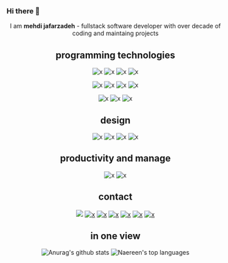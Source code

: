 ### Hi there 👋
<div align=center>
I am <b>mehdi jafarzadeh</b> - fullstack software developer with over decade of coding and maintaing projects

<h2>
programming technologies
</h2>
<!--  
![x](https://img.shields.io/badge/JavaScript-323330?style=for-the-badge&logo=javascript&logoColor=F7DF1E)
-->

![x](https://img.shields.io/badge/HTML5-E34F26?style=for-the-badge&logo=html5&logoColor=white)
![x](https://img.shields.io/badge/CSS3-1572B6?style=for-the-badge&logo=css3&logoColor=white)
![x](https://img.shields.io/badge/Sass-CC6699?style=for-the-badge&logo=sass&logoColor=white)
![x](https://img.shields.io/badge/Bootstrap-563D7C?style=for-the-badge&logo=bootstrap&logoColor=white)

![x](https://img.shields.io/badge/JavaScript-F7DF1E?style=for-the-badge&logo=javascript&logoColor=black)
![x](https://img.shields.io/badge/React-20232A?style=for-the-badge&logo=react&logoColor=61DAFB)
![x](https://img.shields.io/badge/React_Router-CA4245?style=for-the-badge&logo=react-router&logoColor=white)
![x](https://img.shields.io/badge/Redux-593D88?style=for-the-badge&logo=redux&logoColor=white)

![x](https://img.shields.io/badge/Node.js-43853D?style=for-the-badge&logo=node.js&logoColor=white)
![x](https://img.shields.io/badge/MongoDB-4EA94B?style=for-the-badge&logo=mongodb&logoColor=white)
![x](https://img.shields.io/badge/Wordpress-21759B?style=for-the-badge&logo=wordpress&logoColor=white)

<!-- ![x](https://img.shields.io/badge/Express.js-404D59?style=for-the-badge)
![x](https://img.shields.io/badge/React_Native-20232A?style=for-the-badge&logo=react&logoColor=61DAFB)
-->

<!-- <h2> -->
<h2>design</h2>

![x](https://img.shields.io/badge/Adobe%20XD-470137?style=for-the-badge&logo=Adobe%20XD&logoColor=#FF61F6)
![x](https://img.shields.io/badge/Adobe%20Photoshop-31A8FF?style=for-the-badge&logo=Adobe%20Photoshop&logoColor=black)
![x](https://img.shields.io/badge/Figma-F24E1E?style=for-the-badge&logo=figma&logoColor=white)
![x](https://img.shields.io/badge/Miro-050038?style=for-the-badge&logo=Miro&logoColor=white)
<!--
![x](https://img.shields.io/badge/Adobe%20Premiere%20Pro-9999FF?style=for-the-badge&logo=Adobe%20Premiere%20Pro&logoColor=white)
-->


## productivity and manage

![x](https://img.shields.io/badge/Notion-000000?style=for-the-badge&logo=notion&logoColor=white)
![x](https://img.shields.io/badge/Todoist-E44332?style=for-the-badge&logo=todoist&logoColor=white)
<h2>
contact
</h2>



[![](https://img.shields.io/badge/Instagram-E4405F?style=for-the-badge&logo=instagram&logoColor=white)](https://instagram.com/webco.programming)
[![x](https://img.shields.io/badge/YouTube-FF0000?style=for-the-badge&logo=youtube&logoColor=white)]()
[![x](https://img.shields.io/badge/LinkedIn-0077B5?style=for-the-badge&logo=linkedin&logoColor=white)]()
[![x](https://img.shields.io/badge/Gmail-D14836?style=for-the-badge&logo=gmail&logoColor=white)]()
[![x](https://img.shields.io/badge/website-000000?style=for-the-badge&logo=About.me&logoColor=white)](https://webco.iran.liara.run)
[![x](https://img.shields.io/badge/WhatsApp-25D366?style=for-the-badge&logo=whatsapp&logoColor=white)]()
[![x](https://img.shields.io/badge/Discord-7289DA?style=for-the-badge&logo=discord&logoColor=white)]()

<!-- 
[![x](https://img.shields.io/website-up-down-green-red/http/monip.org.svg)]()
-->


<!--
<h2>
apps
</h2>

![x](https://aleen42.github.io/badges/src/stackoverflow.svg)
![Visual Studio Code](https://img.shields.io/badge/--007ACC?logo=visual%20studio%20code&logoColor=ffffff)
-->


<!-- --------------------------------------------------------------------------------------------------------------------------------------------------------------------------------------- -->



<h2>in one view</h2>

![Anurag's github stats](https://github-readme-stats.vercel.app/api?username=mehdi-jafarzadeh&theme=blue-green)
![Naereen's top languages](https://github-readme-stats.vercel.app/api/top-langs/?username=mehdi-jafarzadeh&theme=blue-green)
</div>

<!--
**mehdi-Jafarzadeh/mehdi-jafarzadeh** is a ✨ _special_ ✨ repository because its `README.md` (this file) appears on your GitHub profile.

Here are some ideas to get you started:

- 🔭 I’m currently working on ...
- 🌱 I’m currently learning ...
- 👯 I’m looking to collaborate on ...
- 🤔 I’m looking for help with ...
- 💬 Ask me about ...
- 📫 How to reach me: ...
- 😄 Pronouns: ...
- ⚡ Fun fact: ...
-->
